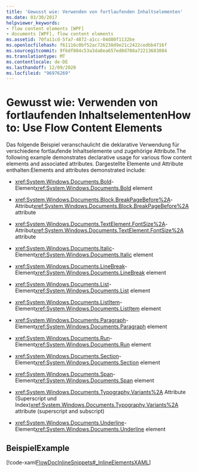 ```yaml
---
title: 'Gewusst wie: Verwenden von fortlaufenden Inhaltselementen'
ms.date: 03/30/2017
helpviewer_keywords:
- flow content elements [WPF]
- documents [WPF], flow content elements
ms.assetid: 70fa11cd-5fa7-4872-a1cc-04d80f1132be
ms.openlocfilehash: f61116c0bf52ac726238d9e21c2422cedbb4716f
ms.sourcegitcommit: 9f6df084c53a3da0ea657ed0d708a72213683084
ms.translationtype: MT
ms.contentlocale: de-DE
ms.lasthandoff: 12/09/2020
ms.locfileid: "96976269"
---
```

# <a name="how-to-use-flow-content-elements"></a><span data-ttu-id="95c26-102">Gewusst wie: Verwenden von fortlaufenden Inhaltselementen</span><span class="sxs-lookup"><span data-stu-id="95c26-102">How to: Use Flow Content Elements</span></span>
<span data-ttu-id="95c26-103">Das folgende Beispiel veranschaulicht die deklarative Verwendung für verschiedene fortlaufende Inhaltselemente und zugehörige Attribute.</span><span class="sxs-lookup"><span data-stu-id="95c26-103">The following example demonstrates declarative usage for various flow content elements and associated attributes.</span></span>  <span data-ttu-id="95c26-104">Dargestellte Elemente und Attribute enthalten:</span><span class="sxs-lookup"><span data-stu-id="95c26-104">Elements and attributes demonstrated include:</span></span>  
  
- <span data-ttu-id="95c26-105"><xref:System.Windows.Documents.Bold>-Element</span><span class="sxs-lookup"><span data-stu-id="95c26-105"><xref:System.Windows.Documents.Bold> element</span></span>  
  
- <span data-ttu-id="95c26-106"><xref:System.Windows.Documents.Block.BreakPageBefore%2A>-Attribut</span><span class="sxs-lookup"><span data-stu-id="95c26-106"><xref:System.Windows.Documents.Block.BreakPageBefore%2A> attribute</span></span>  
  
- <span data-ttu-id="95c26-107"><xref:System.Windows.Documents.TextElement.FontSize%2A>-Attribut</span><span class="sxs-lookup"><span data-stu-id="95c26-107"><xref:System.Windows.Documents.TextElement.FontSize%2A> attribute</span></span>  
  
- <span data-ttu-id="95c26-108"><xref:System.Windows.Documents.Italic>-Element</span><span class="sxs-lookup"><span data-stu-id="95c26-108"><xref:System.Windows.Documents.Italic> element</span></span>  
  
- <span data-ttu-id="95c26-109"><xref:System.Windows.Documents.LineBreak>-Element</span><span class="sxs-lookup"><span data-stu-id="95c26-109"><xref:System.Windows.Documents.LineBreak> element</span></span>  
  
- <span data-ttu-id="95c26-110"><xref:System.Windows.Documents.List>-Element</span><span class="sxs-lookup"><span data-stu-id="95c26-110"><xref:System.Windows.Documents.List> element</span></span>  
  
- <span data-ttu-id="95c26-111"><xref:System.Windows.Documents.ListItem>-Element</span><span class="sxs-lookup"><span data-stu-id="95c26-111"><xref:System.Windows.Documents.ListItem> element</span></span>  
  
- <span data-ttu-id="95c26-112"><xref:System.Windows.Documents.Paragraph>-Element</span><span class="sxs-lookup"><span data-stu-id="95c26-112"><xref:System.Windows.Documents.Paragraph> element</span></span>  
  
- <span data-ttu-id="95c26-113"><xref:System.Windows.Documents.Run>-Element</span><span class="sxs-lookup"><span data-stu-id="95c26-113"><xref:System.Windows.Documents.Run> element</span></span>  
  
- <span data-ttu-id="95c26-114"><xref:System.Windows.Documents.Section>-Element</span><span class="sxs-lookup"><span data-stu-id="95c26-114"><xref:System.Windows.Documents.Section> element</span></span>  
  
- <span data-ttu-id="95c26-115"><xref:System.Windows.Documents.Span>-Element</span><span class="sxs-lookup"><span data-stu-id="95c26-115"><xref:System.Windows.Documents.Span> element</span></span>  
  
- <span data-ttu-id="95c26-116"><xref:System.Windows.Documents.Typography.Variants%2A> Attribute (Superscript und Index)</span><span class="sxs-lookup"><span data-stu-id="95c26-116"><xref:System.Windows.Documents.Typography.Variants%2A> attribute (superscript and subscript)</span></span>  
  
- <span data-ttu-id="95c26-117"><xref:System.Windows.Documents.Underline>-Element</span><span class="sxs-lookup"><span data-stu-id="95c26-117"><xref:System.Windows.Documents.Underline> element</span></span>  
  
## <a name="example"></a><span data-ttu-id="95c26-118">Beispiel</span><span class="sxs-lookup"><span data-stu-id="95c26-118">Example</span></span>  
 [!code-xaml[FlowDocInlineSnippets#_InlineElementsXAML](~/samples/snippets/csharp/VS_Snippets_Wpf/FlowDocInlineSnippets/CS/document.xaml#_inlineelementsxaml)]

